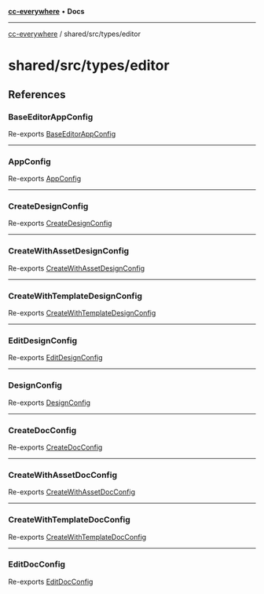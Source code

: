[**cc-everywhere**](../../../../index.md) • **Docs**

***

[cc-everywhere](../../../../index.md) / shared/src/types/editor

# shared/src/types/editor

## References

### BaseEditorAppConfig

Re-exports [BaseEditorAppConfig](AppConfig.types/interfaces/BaseEditorAppConfig.md)

***

### AppConfig

Re-exports [AppConfig](AppConfig.types/type-aliases/AppConfig.md)

***

### CreateDesignConfig

Re-exports [CreateDesignConfig](DesignConfig.types/interfaces/CreateDesignConfig.md)

***

### CreateWithAssetDesignConfig

Re-exports [CreateWithAssetDesignConfig](DesignConfig.types/interfaces/CreateWithAssetDesignConfig.md)

***

### CreateWithTemplateDesignConfig

Re-exports [CreateWithTemplateDesignConfig](DesignConfig.types/interfaces/CreateWithTemplateDesignConfig.md)

***

### EditDesignConfig

Re-exports [EditDesignConfig](DesignConfig.types/interfaces/EditDesignConfig.md)

***

### DesignConfig

Re-exports [DesignConfig](DesignConfig.types/type-aliases/DesignConfig.md)

***

### CreateDocConfig

Re-exports [CreateDocConfig](DocConfig.types/interfaces/CreateDocConfig.md)

***

### CreateWithAssetDocConfig

Re-exports [CreateWithAssetDocConfig](DocConfig.types/interfaces/CreateWithAssetDocConfig.md)

***

### CreateWithTemplateDocConfig

Re-exports [CreateWithTemplateDocConfig](DocConfig.types/interfaces/CreateWithTemplateDocConfig.md)

***

### EditDocConfig

Re-exports [EditDocConfig](DocConfig.types/interfaces/EditDocConfig.md)
